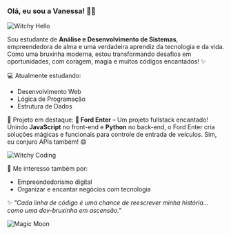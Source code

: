 ### Olá, eu sou a Vanessa! 👋✨

![Witchy Hello](https://media.giphy.com/media/v1.Y2lkPTc5MGI3NjExdml3Y2dhazQ2aWYxMnR6cHdtdXAyMHoxb2M4cTg4ZzBsbjV2a3dpMiZlcD12MV9naWZzX3NlYXJjaCZjdD1n/K2FGr0zPrEeyg/giphy.gif)

Sou estudante de **Análise e Desenvolvimento de Sistemas**, empreendedora de alma e uma verdadeira aprendiz da tecnologia e da vida. Como uma bruxinha moderna, estou transformando desafios em oportunidades, com coragem, magia e muitos códigos encantados! ✨

💻 Atualmente estudando:
- Desenvolvimento Web
- Lógica de Programação
- Estrutura de Dados

🚀 Projeto em destaque:
**🔧 Ford Enter** – Um projeto fullstack encantado!  
Unindo **JavaScript** no front-end e **Python** no back-end, o Ford Enter cria soluções mágicas e funcionais para controle de entrada de veículos. Sim, eu conjuro APIs também! 😄

![Witchy Coding](https://media.giphy.com/media/v1.Y2lkPTc5MGI3NjExZ3Q5anlvNWJvM2QwYTdxdm51cHNuaXlneTNqYzFzMmE2ZzR3b2c1NSZlcD12MV9naWZzX3NlYXJjaCZjdD1n/loIQST9QmwzyWgxd4u/giphy.gif)

🌱 Me interesso também por:
- Empreendedorismo digital
- Organizar e encantar negócios com tecnologia


✨ *"Cada linha de código é uma chance de reescrever minha história... como uma dev-bruxinha em ascensão."*

![Magic Moon](https://media.giphy.com/media/v1.Y2lkPTc5MGI3NjExeTVhbGFwaGpwc3FvdGR4MGoybzlyZjE4amZjNnltZGN5M3U4OGZ2YyZlcD12MV9naWZzX3NlYXJjaCZjdD1n/l3vRfNA1p0rvhMSvS/giphy.gif)
